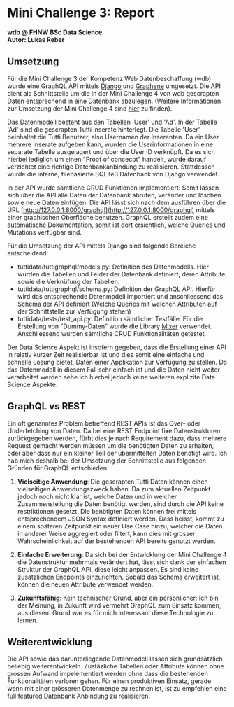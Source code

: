 # Mini Challenge 3: Report

**wdb @ FHNW BSc Data Science** \
**Autor: Lukas Reber**

## Umsetzung

Für die Mini Challenge 3 der Kompetenz Web Datenbeschaffung (wdb) wurde eine GraphQL API mittels [Django](https://www.djangoproject.com) und [Graphene](https://graphene-python.org) umgesetzt. Die API dient als Schnittstelle um die in der Mini Challenge 4 von wdb gescrapten Daten entsprechend in eine Datenbank abzulegen. (Weitere Informationen zur Umsetzung der Mini Challenge 4 sind [hier](https://github.com/lukasreber/wdb_scraper) zu finden).

Das Datenmodell besteht aus den Tabellen 'User' und 'Ad'. In der Tabelle 'Ad' sind die gescrapten Tutti Inserate hinterlegt. Die Tabelle 'User' beinhaltet die Tutti Benutzer, also Usernamen der Inserenten. Da ein User mehrere Inserate aufgeben kann, wurden die Userinformationen in eine separate Tabelle ausgelagert und über die User ID verknüpft. Da es sich hierbei lediglich um einen "Proof of concecpt" handelt, wurde darauf verzichtet eine richtige Datenbankanbindung zu realisieren. Stattdessen wurde die interne, filebasierte SQLite3 Datenbank von Django verwendet.

In der API wurde sämtliche CRUD Funktionen implementiert. Somit lassen sich über die API alle Daten der Datenbank abrufen, veränder und löschen sowie neue Daten einfügen. Die API lässt sich nach dem ausführen über die URL [http://127.0.0.1:8000/graphql](http://127.0.0.1:8000/graphql) mittels einer graphischen Oberfläche benutzen. GraphQL erstellt zudem eine automatische Dokumentation, somit ist dort ersichtlich, welche Queries und Mutations verfügbar sind.

Für die Umsetzung der API mittels Django sind folgende Bereiche entscheidend:

- tuttidata/tuttigraphql/models.py: Definition des Datenmodells. Hier wurden die Tabellen und Felder der Datenbank definiert, deren Attribute, sowie die Verknüfung der Tabellen.
- tuttidata/tuttigraphql/schema.py: Definition der GraphQL API. Hierfür wird das entsprechende Datenmodell importiert und anschliessend das Schema der API definiert (Welche Queries mit welchen Attributen auf der Schnittstelle zur Verfügung stehen)
- tuttidata/tests/test_api.py: Definition sämtlicher Testfälle. Für die Erstellung von "Dummy-Daten" wurde die Library [Mixer](https://github.com/klen/mixer) verwendet. Anschliessend wurden sämtliche CRUD Funktionalitäten getestet.

Der Data Science Aspekt ist insofern gegeben, dass die Erstellung einer API in relativ kurzer Zeit realisierbar ist und dies somit eine einfache und schnelle Lösung bietet, Daten einer Applikation zur Verfügung zu stellen. Da das Datenmodell in diesem Fall sehr einfach ist und die Daten nicht weiter verarbeitet werden sehe ich hierbei jedoch keine weiteren explizite Data Science Aspekte.

## GraphQL vs REST

Ein oft genanntes Problem betreffend REST APIs ist das Over- oder Underfetching von Daten. Da bei eine REST Endpoint fixe Datenstrukturen zurückgegeben werden, fürht dies je nach Requirement dazu, dass mehrere Request gemacht werden müssen um die benötigten Daten zu erhalten, oder aber dass nur ein kleiner Teil der übermittelten Daten benötigt wird. Ich hab mich deshalb bei der Umsetzung der Schnittstelle aus folgenden Gründen für GraphQL entschieden:

1. **Vielseitige Anwendung**: Die gescrapten Tutti Daten können einen vielseitigen Anwendungszweck haben. Da zum aktuellen Zeitpunkt jedoch noch nicht klar ist, welche Daten und in welcher Zusammenstellung die Daten benötigt werden, sind durch die API keine restriktionen gesetzt. Die benötigten Daten können frei mittels entsprechendem JSON Syntax definiert werden. Dass heisst, kommt zu einem späteren Zeitpunkt ein neuer Use Case hinzu, welcher die Daten in anderer Weise aggregiert oder filtert, kann dies mit grosser Wahrscheinlichkeit auf der bestehenden API bereits genutzt werden.

2. **Einfache Erweiterung**: Da sich bei der Entwicklung der Mini Challenge 4 die Datenstruktur mehrmals verändert hat, lässt sich dank der einfachen Struktur der GraphQL API, diese leicht anpassen. Es sind keine zusätzlichen Endpoints einzurichten. Sobald das Schema erweitert ist, können die neuen Attribute verwendet werden.

3. **Zukunftsfähig**: Kein technischer Grund, aber ein persönlicher: Ich bin der Meinung, in Zukunft wird vermehrt GraphQL zum Einsatz kommen, aus diesem Grund war es für mich interessant diese Technologie zu lernen.

## Weiterentwicklung

Die API sowie das darunterliegende Datenmodell lassen sich grundsätzlich beliebig weiterentwickeln. Zustäzliche Tabellen oder Attribute können ohne grossen Aufwand impelementiert werden ohne dass die bestehenden Funktionalitäten verloren gehen. Für einen produktiven Einsatz, gerade wenn mit einer grösseren Datenmenge zu rechnen ist, ist zu empfehlen eine full featured Datenbank Anbindung zu realisieren.
